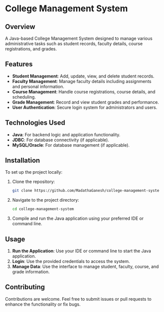 
# College Management System

## Overview
A Java-based College Management System designed to manage various administrative tasks such as student records, faculty details, course registrations, and grades.

## Features
- **Student Management**: Add, update, view, and delete student records.
- **Faculty Management**: Manage faculty details including assignments and personal information.
- **Course Management**: Handle course registrations, course details, and scheduling.
- **Grade Management**: Record and view student grades and performance.
- **User Authentication**: Secure login system for administrators and users.

## Technologies Used
- **Java**: For backend logic and application functionality.
- **JDBC**: For database connectivity (if applicable).
- **MySQL/Oracle**: For database management (if applicable).

## Installation
To set up the project locally:
1. Clone the repository:
   ```bash
   git clone https://github.com/MadathaGanesh/college-management-system.git
   ```
2. Navigate to the project directory:
   ```bash
   cd college-management-system
   ```
3. Compile and run the Java application using your preferred IDE or command line.

## Usage
1. **Run the Application**: Use your IDE or command line to start the Java application.
2. **Login**: Use the provided credentials to access the system.
3. **Manage Data**: Use the interface to manage student, faculty, course, and grade information.

## Contributing
Contributions are welcome. Feel free to submit issues or pull requests to enhance the functionality or fix bugs.

